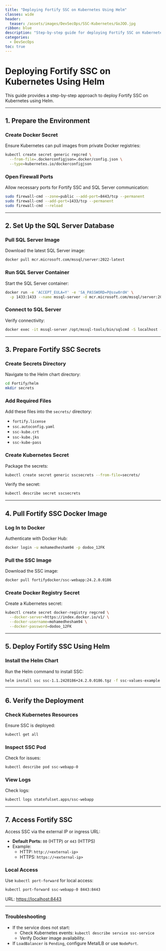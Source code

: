 ```yaml
---
title: "Deploying Fortify SSC on Kubernetes Using Helm"
classes: wide
header:
  teaser: /assets/images/DevSecOps/SSC-Kubernetes/GoJOO.jpg
ribbon: blue
description: "Step-by-step guide for deploying Fortify SSC on Kubernetes using Helm."
categories:
  - DevSecOps
toc: true
---
```


# Deploying Fortify SSC on Kubernetes Using Helm

This guide provides a step-by-step approach to deploy Fortify SSC on Kubernetes using Helm.

---

## **1. Prepare the Environment**

### **Create Docker Secret**
Ensure Kubernetes can pull images from private Docker registries:

```bash
kubectl create secret generic regcred \
  --from-file=.dockerconfigjson=.docker/config.json \
  --type=kubernetes.io/dockerconfigjson
```

### **Open Firewall Ports**
Allow necessary ports for Fortify SSC and SQL Server communication:

```bash
sudo firewall-cmd --zone=public --add-port=8443/tcp --permanent
sudo firewall-cmd --add-port=1433/tcp --permanent
sudo firewall-cmd --reload
```

---

## **2. Set Up the SQL Server Database**

### **Pull SQL Server Image**
Download the latest SQL Server image:

```bash
docker pull mcr.microsoft.com/mssql/server:2022-latest
```

### **Run SQL Server Container**
Start the SQL Server container:

```bash
docker run -e 'ACCEPT_EULA=Y' -e 'SA_PASSWORD=P@ssw0rdH' \
  -p 1433:1433 --name mssql-server -d mcr.microsoft.com/mssql/server:2022-latest
```

### **Connect to SQL Server**
Verify connectivity:

```bash
docker exec -it mssql-server /opt/mssql-tools/bin/sqlcmd -S localhost -U sa -P 'P@ssw0rdH'
```

---

## **3. Prepare Fortify SSC Secrets**

### **Create Secrets Directory**
Navigate to the Helm chart directory:

```bash
cd Fortify/helm
mkdir secrets
```

### **Add Required Files**
Add these files into the `secrets/` directory:
- `fortify.license`
- `ssc.autoconfig.yaml`
- `ssc-kube.crt`
- `ssc-kube.jks`
- `ssc-kube-pass`

### **Create Kubernetes Secret**
Package the secrets:

```bash
kubectl create secret generic sscsecrets --from-file=secrets/
```

Verify the secret:

```bash
kubectl describe secret sscsecrets
```

---

## **4. Pull Fortify SSC Docker Image**

### **Log In to Docker**
Authenticate with Docker Hub:

```bash
docker login -u mohamedhesham94 -p dodoo_12FK
```

### **Pull the SSC Image**
Download the SSC image:

```bash
docker pull fortifydocker/ssc-webapp:24.2.0.0186
```

### **Create Docker Registry Secret**
Create a Kubernetes secret:

```bash
kubectl create secret docker-registry regcred \
  --docker-server=https://index.docker.io/v1/ \
  --docker-username=mohamedhesham94 \
  --docker-password=dodoo_12FK
```

---

## **5. Deploy Fortify SSC Using Helm**

### **Install the Helm Chart**
Run the Helm command to install SSC:

```bash
helm install ssc ssc-1.1.2420186+24.2.0.0186.tgz -f ssc-values-example.yaml
```

---

## **6. Verify the Deployment**

### **Check Kubernetes Resources**
Ensure SSC is deployed:

```bash
kubectl get all
```

### **Inspect SSC Pod**
Check for issues:

```bash
kubectl describe pod ssc-webapp-0
```

### **View Logs**
Check logs:

```bash
kubectl logs statefulset.apps/ssc-webapp
```

---

## **7. Access Fortify SSC**

Access SSC via the external IP or ingress URL:

- **Default Ports:** `80` (HTTP) or `443` (HTTPS)
- Example:
  - HTTP: `http://<external-ip>`
  - HTTPS: `https://<external-ip>`

### **Local Access**
Use `kubectl port-forward` for local access:

```bash
kubectl port-forward ssc-webapp-0 8443:8443
```

URL: [https://localhost:8443](https://localhost:8443)

---

### **Troubleshooting**
- If the service does not start:
  - Check Kubernetes events: `kubectl describe service ssc-service`
  - Verify Docker image availability.
- If `LoadBalancer` is `Pending`, configure MetalLB or use `NodePort`.

